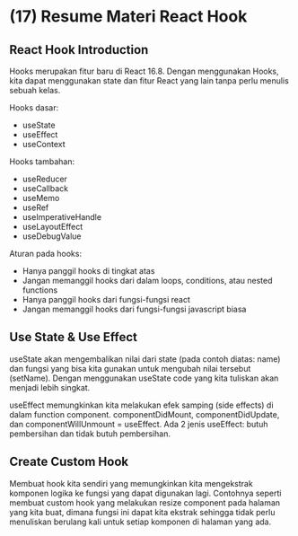 # (17) Resume Materi React Hook

## React Hook Introduction
Hooks merupakan fitur baru di React 16.8. Dengan menggunakan Hooks, kita dapat menggunakan state dan fitur React yang lain tanpa perlu menulis sebuah kelas.

Hooks dasar:
- useState
- useEffect
- useContext

Hooks tambahan:
- useReducer
- useCallback
- useMemo
- useRef
- useImperativeHandle
- useLayoutEffect
- useDebugValue

Aturan pada hooks:
- Hanya panggil hooks di tingkat atas
- Jangan memanggil hooks dari dalam loops, conditions, atau nested functions
- Hanya panggil hooks dari fungsi-fungsi react
- Jangan memanggil hooks dari fungsi-fungsi javascript biasa

## Use State & Use Effect
useState akan mengembalikan nilai dari state (pada contoh diatas: name) dan fungsi yang bisa kita gunakan untuk mengubah nilai tersebut (setName). Dengan menggunakan useState code yang kita tuliskan akan menjadi lebih singkat.

useEffect memungkinkan kita melakukan efek samping (side effects) di dalam function component. componentDidMount, componentDidUpdate, dan componentWillUnmount = useEffect. Ada 2 jenis useEffect: butuh pembersihan dan tidak butuh pembersihan.

## Create Custom Hook
Membuat hook kita sendiri yang memungkinkan kita mengekstrak komponen logika ke fungsi yang dapat digunakan lagi. Contohnya seperti membuat custom hook yang melakukan resize component pada halaman yang kita buat, dimana fungsi ini dapat kita ekstrak sehingga tidak perlu menuliskan berulang kali untuk setiap komponen di halaman yang ada.